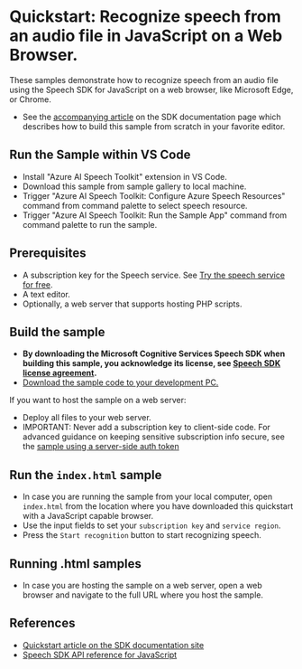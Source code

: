 
# Quickstart: Recognize speech from an audio file in JavaScript on a Web Browser.

These samples demonstrate how to recognize speech from an audio file using the Speech SDK for JavaScript on a web browser, like Microsoft Edge, or Chrome.
* See the [accompanying article](https://docs.microsoft.com/azure/cognitive-services/speech-service/quickstarts/speech-to-text-from-file?pivots=programming-language-javascript) on the SDK documentation page which describes how to build this sample from scratch in your favorite editor.

## Run the Sample within VS Code
- Install "Azure AI Speech Toolkit" extension in VS Code.
- Download this sample from sample gallery to local machine.
- Trigger "Azure AI Speech Toolkit: Configure Azure Speech Resources" command from command palette to select speech resource.
- Trigger "Azure AI Speech Toolkit: Run the Sample App" command from command palette to run the sample.

## Prerequisites

* A subscription key for the Speech service. See [Try the speech service for free](https://docs.microsoft.com/azure/cognitive-services/speech-service/get-started).
* A text editor.
* Optionally, a web server that supports hosting PHP scripts.

## Build the sample

* **By downloading the Microsoft Cognitive Services Speech SDK when building this sample, you acknowledge its license, see [Speech SDK license agreement](https://aka.ms/csspeech/license).**
* [Download the sample code to your development PC.](/README.md#get-the-samples)

If you want to host the sample on a web server:

* Deploy all files to your web server.
* IMPORTANT: Never add a subscription key to client-side code. For advanced guidance on keeping sensitive subscription info secure, see the [sample using a server-side auth token](https://github.com/Azure-Samples/cognitive-services-speech-sdk/tree/master/samples/js/browser)

## Run the `index.html` sample

* In case you are running the sample from your local computer, open `index.html` from the location where you have downloaded this quickstart with a JavaScript capable browser.
* Use the input fields to set your `subscription key` and `service region`.
* Press the `Start recognition` button to start recognizing speech.
   
## Running .html samples
* In case you are hosting the sample on a web server, open a web browser and navigate to the full URL where you host the sample.

## References

* [Quickstart article on the SDK documentation site](https://docs.microsoft.com/azure/cognitive-services/speech-service/quickstarts/speech-to-text-from-file?pivots=programming-language-javascript)
* [Speech SDK API reference for JavaScript](https://aka.ms/csspeech/javascriptref)
